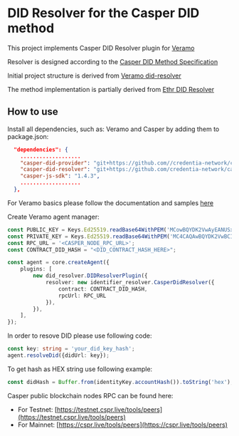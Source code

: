 # DID Resolver for the Casper DID method

This project implements Casper DID Resolver plugin for [Veramo](https://veramo.io/)

Resolver is designed according to the [Casper DID Method Specification](https://github.com/credentia-network/Docs/blob/main/readme/Casper-did-method-spec.md)

Initial project structure is derived from [Veramo did-resolver](https://github.com/uport-project/veramo/tree/next/packages/did-resolver)

The method implementation is partially derived from [Ethr DID Resolver](https://github.com/decentralized-identity/ethr-did-resolver)

## How to use
Install all dependencies, such as: Veramo and Casper by adding them to package.json:
```json
  "dependencies": {
    ...................
    "casper-did-provider": "git+https://github.com//credentia-network/casper-did-provider.git",
    "casper-did-resolver": "git+https://github.com/credentia-network/casper-did-resolver.git",
    "casper-js-sdk": "1.4.3",
    ...................
  },
```

For Veramo basics please follow the documentation and samples [here](https://veramo.io/docs/basics/introduction)

Create  Veramo agent manager:
```ts
const PUBLIC_KEY = Keys.Ed25519.readBase64WithPEM('MCowBQYDK2VwAyEANUSxkqzpKbbhYVMo0bP3nVe+gen4jFp06Ki5u6cIATk=');
const PRIVATE_KEY = Keys.Ed25519.readBase64WithPEM('MC4CAQAwBQYDK2VwBCIEIAdjynMSLimFalVdB51TI6wGlwQKaI8PwdsG55t2qMZM');
const RPC_URL = '<CASPER_NODE_RPC_URL>';
const CONTRACT_DID_HASH = "<DID_CONTRACT_HASH_HERE>";

const agent = core.createAgent({
    plugins: [
        new did_resolver.DIDResolverPlugin({
            resolver: new identifier_resolver.CasperDidResolver({
                contract: CONTRACT_DID_HASH,
                rpcUrl: RPC_URL
            }),
        }),
    ],
});
```

In order to resove DID please use following code:

```ts
const key: string = 'your_did_key_hash';
agent.resolveDid({didUrl: key});
```

To get hash as HEX string use following example:

```ts
const didHash = Buffer.from(identityKey.accountHash()).toString('hex');
```

Casper public blockchain nodes RPC can be found here:
 - For Testnet: [https://testnet.cspr.live/tools/peers](https://testnet.cspr.live/tools/peers)
 - For Mainnet: [https://cspr.live/tools/peers](https://cspr.live/tools/peers)
